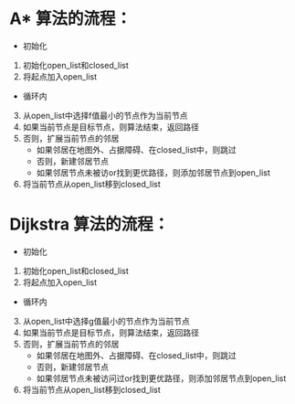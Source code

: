 # A* 算法的流程：
- 初始化
1. 初始化open_list和closed_list
2. 将起点加入open_list
- 循环内
3. 从open_list中选择f值最小的节点作为当前节点
4. 如果当前节点是目标节点，则算法结束，返回路径
5. 否则，扩展当前节点的邻居
    - 如果邻居在地图外、占据障碍、在closed_list中，则跳过
    - 否则，新建邻居节点
    - 如果邻居节点未被访or找到更优路径，则添加邻居节点到open_list
6. 将当前节点从open_list移到closed_list
# Dijkstra 算法的流程：
- 初始化
1. 初始化open_list和closed_list
2. 将起点加入open_list
- 循环内
3. 从open_list中选择g值最小的节点作为当前节点
4. 如果当前节点是目标节点，则算法结束，返回路径
5. 否则，扩展当前节点的邻居
    - 如果邻居在地图外、占据障碍、在closed_list中，则跳过
    - 否则，新建邻居节点
    - 如果邻居节点未被访问过or找到更优路径，则添加邻居节点到open_list
6. 将当前节点从open_list移到closed_list
